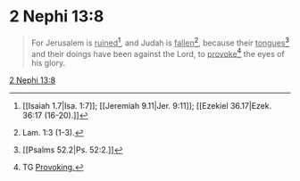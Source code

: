 # 2 Nephi 13:8

> For Jerusalem is <u>ruined</u>[^a], and Judah is <u>fallen</u>[^b], because their <u>tongues</u>[^c] and their doings have been against the Lord, to <u>provoke</u>[^d] the eyes of his glory.

[2 Nephi 13:8](https://www.churchofjesuschrist.org/study/scriptures/bofm/2-ne/13?lang=eng&id=p8#p8)


[^a]: [[Isaiah 1.7|Isa. 1:7]]; [[Jeremiah 9.11|Jer. 9:11]]; [[Ezekiel 36.17|Ezek. 36:17 (16-20).]]
[^b]: Lam. 1:3 (1-3).
[^c]: [[Psalms 52.2|Ps. 52:2.]]
[^d]: TG [Provoking.](https://www.churchofjesuschrist.org/study/scriptures/tg/provoking?lang=eng)
